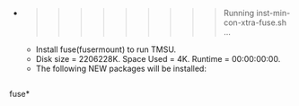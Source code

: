 * >>>>>>>>> Running inst-min-con-xtra-fuse.sh ...
  * Install fuse(fusermount) to run TMSU.
  * Disk size = 2206228K. Space Used = 4K. Runtime = 00:00:00:00.
  * The following NEW packages will be installed:
  ```bash
fuse*
  ```

